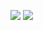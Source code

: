 ![](https://github-readme-stats.vercel.app/api?username=IanSmith44&show_icons=true&theme=dark)
![](https://www.credly.com/badges/feff1fc3-a507-40c5-9ba1-ad92a6294481/public_url)

